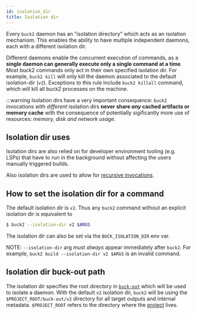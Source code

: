 ```yaml
---
id: isolation_dir
title: Isolation dir
---
```


Every `buck2` daemon has an "isolation directory" which acts as an isolation
mechanism. This enables the ability to have multiple independent daemons, each
with a different isolation dir.

Different daemons enable the concurrent execution of commands, as a **single
daemon can generally execute only a single command at a time**. Most buck2
commands only act in their own specified isolation dir. For example,
`buck2 kill` will only kill the daemon associated to the default isolation-dir
(`v2`). Exceptions to this rule include `buck2 killall` command, which will kill
all buck2 processes on the machine.

:::warning Isolation dirs have a very important consequence: `buck2` invocations
with _different_ isolation dirs **never share _any_ cached artifacts or memory
cache** with the consequence of potentially sigificantly more use of resources:
_memory, disk and network usage_.

## Isolation dir uses

Isolation dirs are also relied on for developer environment tooling (e.g. LSPs)
that have to run in the background without affecting the users manually
triggered builds.

Also isolation dirs are used to allow for
[recursive invocations](../users/faq/common_issues.md#are-multiple-concurrent-commands-supported).

## How to set the isolation dir for a command

The default isolation dir is `v2`. Thus any `buck2` command without an explicit
isolation dir is equivalent to

```sh
$ buck2 --isolation-dir v2 $ARGS
```

The isolation dir can also be set via the `BUCK_ISOLATION_DIR` env var.

NOTE: `--isolation-dir` arg must _always_ appear immediately after `buck2`. For
example, `buck2 build --isolation-dir v2 $ARGS` is an invalid command.

## Isolation dir buck-out path

The isolation dir specifies the root directory in [`buck-out`](./buck_out.md)
which will be used to isolate a daemon. With the default `v2` isolation dir,
`buck2` will be using the `$PROJECT_ROOT/buck-out/v2` directory for all target
outputs and internal metadata. `$PROJECT_ROOT` refers to the directory where the
[project](./glossary.md#project) lives.
